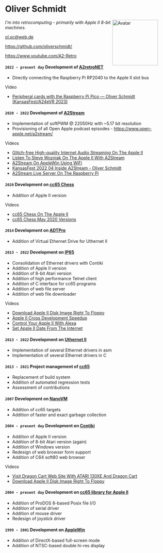 # Oliver Schmidt

<img src="https://avatars.githubusercontent.com/u/2664009" alt="Avatar" width="150" height="150" align="right">

*I'm into retrocomputing - primarily with Apple II 8-bit machines.*

[ol.sc@web.de](mailto:ol.sc@web.de)

https://github.com/oliverschmidt/

https://www.youtube.com/A2-Retro

#### `2022 - present day` Development of [A2retroNET](https://github.com/oliverschmidt/a2retronet)

* Directly connecting the Raspberry Pi RP2040 to the Apple II slot bus

Video

* [Peripheral cards with the Raspberry Pi Pico — Oliver Schmidt (KansasFest/A24eVR 2023)](https://youtu.be/UMr2erIUDwU)

#### `2020 - 2022` Development of [A2Stream](https://github.com/oliverschmidt/a2stream)

* Implementation of softPWM @ 22050Hz with ~5.17 bit resolution
* Provisioning of all Open Apple podcast episodes - https://www.open-apple.net/a2stream/

Videos

* [Glitch-free High-quality Internet Audio Streaming On The Apple II](https://youtu.be/YcYEnYsI-_M)
* [Listen To Steve Wozniak On The Apple II With A2Stream](https://youtu.be/7kxo0l3t1LM)
* [A2Stream On AppleWin Using WiFi](https://youtu.be/5oddV-wMyqg)
* [KansasFest 2022 04 Inside A2Stream - Oliver Schmidt](https://youtu.be/UhDgV0sv37o)
* [A2Stream Live Server On The Raspberry Pi](https://youtu.be/jZ0JFIYRpuw)

#### `2020` Development on [cc65 Chess](https://github.com/StewBC/cc65-Chess)

* Addition of Apple II version

Videos

* [cc65 Chess On The Apple II](https://youtu.be/PPy-cg4ghDY)
* [cc65 Chess May 2020 Versions](https://youtu.be/IofNJLmyyH4)

#### `2014` Development on [ADTPro](https://adtpro.com/vedrive.html)

* Addition of Virtual Ethernet Drive for Uthernet II

#### `2013 - 2022` Development on [IP65](https://github.com/cc65/ip65/wiki)

* Consolidation of Ethernet drivers with Contiki
* Addition of Apple II version
* Addition of 8-bit Atari version
* Addition of high performance Telnet client
* Addition of C interface for cc65 programs
* Addition of web file server
* Addition of web file downloader

Videos

* [Download Apple II Disk Image Right To Floppy](https://youtu.be/34k0haPTeCo)
* [Apple II Cross Development Speedup](https://youtu.be/NvUNWmniIDA)
* [Control Your Apple II With Alexa](https://youtu.be/IO0twDOMDlQ)
* [Set Apple II Date From The Internet](https://youtu.be/LoQANrqe53I)

#### `2013 - 2022` Development on [Uthernet II](https://github.com/a2retrosystems/uthernet2/wiki)

* Implementation of several Ethernet drivers in asm
* Implementation of several Ethernet drivers in C

#### `2013 - 2021` Project management of [cc65](https://cc65.github.io/)

* Replacement of build system
* Addition of automated regression tests
* Assessment of contributions

#### `2007` Development on [NanoVM](https://github.com/harbaum/NanoVM)

* Addition of cc65 targets
* Addition of faster and exact garbage collection

#### `2004 - present day` Development on [Contiki](https://github.com/oliverschmidt/contiki/wiki/History)

* Addition of Apple II version
* Addition of 8-bit Atari version (again)
* Addition of Windows version
* Redesign of web browser form support
* Addition of C64 soft80 web browser

Videos

* [Visit Dragon Cart Web Site With ATARI 130XE And Dragon Cart](https://youtu.be/g3nPasRlrTg)
* [Download Apple II Disk Image Right To Floppy](https://youtu.be/34k0haPTeCo)

#### `2004 - present day` Development on [cc65 library for Apple II](https://github.com/cc65/cc65/tree/master/libsrc/apple2)

* Addition of ProDOS 8-based Posix file I/O
* Addition of serial driver
* Addition of mouse driver
* Redesign of joystick driver

#### `1999 - 2001` Development on [AppleWin](https://github.com/AppleWin/AppleWin)

* Addition of DirectX-based full-screen mode
* Addition of NTSC-based double hi-res display
